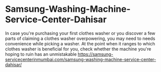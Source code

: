 # Samsung-Washing-Machine-Service-Center-Dahisar
In case you're purchasing your first clothes washer or you discover a few parts of claiming a clothes washer overpowering, you may need to needs convenience while picking a washer. At the point when it ranges to which clothes washer is beneficial for you, check whether the machine you're hoping to ruin has an unmistakable https://samsung-servicecenterinmumbai.com/samsung-washing-machine-service-center-dahisar/
